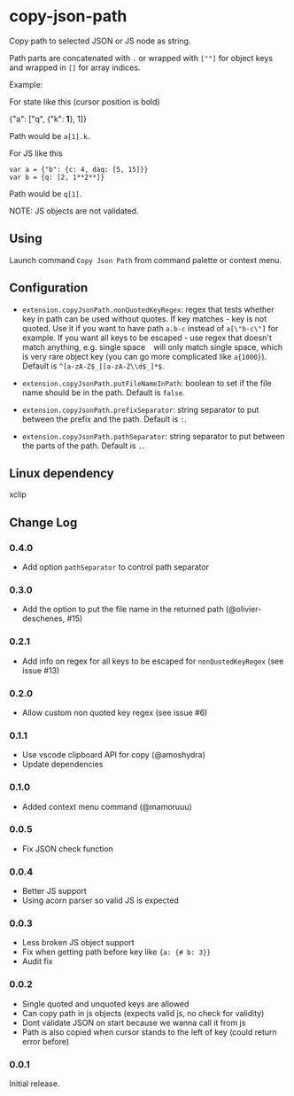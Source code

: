 # copy-json-path

Copy path to selected JSON or JS node as string.

Path parts are concatenated with `.` or wrapped with `[""]` for object keys and wrapped in `[]` for array indices.

Example:

For state like this (cursor position is bold)

{"a": ["q", {"k": **1**}, 1]}

Path would be `a[1].k`.

For JS like this 

```
var a = {"b": {c: 4, daq: [5, 15]}}
var b = {q: [2, 1**2**]}
```

Path would be `q[1]`.

NOTE: JS objects are not validated.

## Using

Launch command `Copy Json Path` from command palette or context menu.

## Configuration

- `extension.copyJsonPath.nonQuotedKeyRegex`: regex that tests whether key in path can be used without quotes. If key matches - key is not quoted. Use it if you want to have path `a.b-c` instead of `a[\"b-c\"]` for example. If you want all keys to be escaped - use regex that doesn't match anything, e.g. single space ` ` will only match single space, which is very rare object key (you can go more complicated like `a{1000}`). Default is `^[a-zA-Z$_][a-zA-Z\\d$_]*$`.

- `extension.copyJsonPath.putFileNameInPath`: boolean to set if the file name should be in the path. Default is `false`.

- `extension.copyJsonPath.prefixSeparator`: string separator to put between the prefix and the path. Default is `:`.

- `extension.copyJsonPath.pathSeparator`: string separator to put between the parts of the path. Default is `.`.

## Linux dependency

xclip

## Change Log

### 0.4.0

- Add option `pathSeparator` to control path separator

### 0.3.0

- Add the option to put the file name in the returned path (@olivier-deschenes, #15)

### 0.2.1

- Add info on regex for all keys to be escaped for `nonQuotedKeyRegex` (see issue #13)

### 0.2.0

- Allow custom non quoted key regex (see issue #6)

### 0.1.1

- Use vscode clipboard API for copy (@amoshydra)
- Update dependencies

### 0.1.0

- Added context menu command (@mamoruuu)

### 0.0.5

- Fix JSON check function

### 0.0.4

- Better JS support
- Using acorn parser so valid JS is expected

### 0.0.3

- Less broken JS object support
- Fix when getting path before key like `{a: {# b: 3}}`
- Audit fix

### 0.0.2

- Single quoted and unquoted keys are allowed
- Can copy path in js objects (expects valid js, no check for validity)
- Dont validate JSON on start because we wanna call it from js
- Path is also copied when cursor stands to the left of key (could return error before)

### 0.0.1

Initial release.
